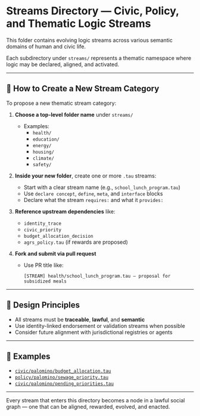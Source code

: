 # Streams Directory — Civic, Policy, and Thematic Logic Streams

This folder contains evolving logic streams across various semantic domains of human and civic life.

Each subdirectory under `streams/` represents a thematic namespace where logic may be declared, aligned, and activated.

---

## 🧩 How to Create a New Stream Category

To propose a new thematic stream category:

1. **Choose a top-level folder name** under `streams/`
   - Examples:
     - `health/`
     - `education/`
     - `energy/`
     - `housing/`
     - `climate/`
     - `safety/`

2. **Inside your new folder**, create one or more `.tau` streams:
   - Start with a clear stream name (e.g., `school_lunch_program.tau`)
   - Use `declare concept`, `define`, `meta`, and `interface` blocks
   - Declare what the stream `requires:` and what it `provides:`

3. **Reference upstream dependencies** like:
   - `identity_trace`
   - `civic_priority`
   - `budget_allocation_decision`
   - `agrs_policy.tau` (if rewards are proposed)

4. **Fork and submit via pull request**
   - Use PR title like:
     ```
     [STREAM] health/school_lunch_program.tau — proposal for subsidized meals
     ```

---

## 🧠 Design Principles

- All streams must be **traceable**, **lawful**, and **semantic**
- Use identity-linked endorsement or validation streams when possible
- Consider future alignment with jurisdictional registries or agents

---

## 📘 Examples

- [`civic/palomino/budget_allocation.tau`](civic/palomino/budget_allocation.tau)
- [`policy/palomino/sewage_priority.tau`](policy/palomino/sewage_priority.tau)
- [`civic/palomino/pending_priorities.tau`](civic/palomino/pending_priorities.tau)

---

Every stream that enters this directory becomes a node in a lawful social graph — one that can be aligned, rewarded, evolved, and enacted.

